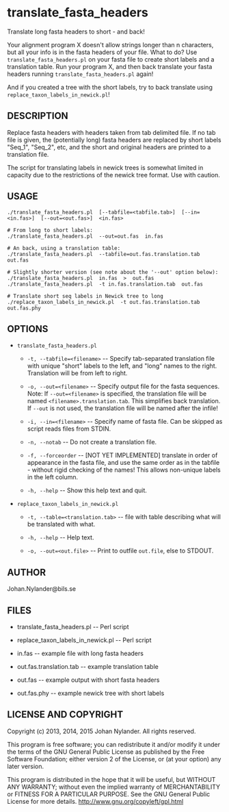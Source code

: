translate\_fasta\_headers
=======================

Translate long fasta headers to short - and back!

Your alignment program X doesn't allow strings longer than n characters, but all your info is
in the fasta headers of your file. What to do? Use `translate_fasta_headers.pl` on your fasta file
to create short labels and a translation table. Run your program X, and then back translate your
fasta headers running `translate_fasta_headers.pl` again!

And if you created a tree with the short labels, try to back translate using `replace_taxon_labels_in_newick.pl`!


DESCRIPTION
------------

Replace fasta headers with headers taken from tab delimited file. If no tab file is given,
the (potentially long) fasta headers are replaced by short labels "Seq\_1", "Seq\_2", etc, and
the short and original headers are printed to a translation file.

The script for translating labels in newick trees is somewhat limited in capacity due to the
restrictions of the newick tree format. Use with caution.


USAGE
------

    ./translate_fasta_headers.pl  [--tabfile=<tabfile.tab>]  [--in=<in.fas>]  [--out=<out.fas>]  <in.fas>

    # From long to short labels:
    ./translate_fasta_headers.pl  --out=out.fas  in.fas

    # An back, using a translation table:
    ./translate_fasta_headers.pl  --tabfile=out.fas.translation.tab  out.fas

    # Slightly shorter version (see note about the '--out' option below):
    ./translate_fasta_headers.pl  in.fas  >  out.fas
    ./translate_fasta_headers.pl  -t in.fas.translation.tab  out.fas

    # Translate short seq labels in Newick tree to long
    ./replace_taxon_labels_in_newick.pl  -t out.fas.translation.tab  out.fas.phy


OPTIONS
--------

* `translate_fasta_headers.pl`

    * `-t, --tabfile=<filename>` -- Specify tab-separated translation file with unique "short" labels to the left,
                              and "long" names to the right. Translation will be from left to right.

    * `-o, --out=<filename>`     -- Specify output file for the fasta sequences. Note: If `--out=<filename>` is
                              specified, the translation file will be named `<filename>.translation.tab`.
                              This simplifies back translation. If `--out` is not used, the translation
                              file will be named after the infile!

    * `-i, --in=<filename>`      -- Specify name of fasta file. Can be skipped as script reads files from STDIN.

    * `-n, --notab`              -- Do not create a translation file.

    * `-f, --forceorder`         -- [NOT YET IMPLEMENTED] translate in order of appearance in the fasta file, and use
                              the same order as in the tabfile - without rigid checking of the names! This
                              allows non-unique labels in the left column.

    * `-h, --help`               -- Show this help text and quit.

* `replace_taxon_labels_in_newick.pl`

    * `-t, --table=<translation.tab>` -- file with table describing what will be translated with what.

    * `-h, --help`                    -- Help text.

    * `-o, --out=<out.file>`          -- Print to outfile `out.file`, else to STDOUT.


AUTHOR
-------

Johan.Nylander\@bils.se 


FILES
-----

* translate\_fasta\_headers.pl -- Perl script

* replace\_taxon\_labels\_in\_newick.pl -- Perl script

* in.fas -- example file with long fasta headers

* out.fas.translation.tab -- example translation table

* out.fas -- example output with short fasta headers

* out.fas.phy -- example newick tree with short labels


LICENSE AND COPYRIGHT
---------------------

Copyright (c) 2013, 2014, 2015 Johan Nylander. All rights reserved.

This program is free software; you can redistribute it and/or
modify it under the terms of the GNU General Public License
as published by the Free Software Foundation; either version 2
of the License, or (at your option) any later version.

This program is distributed in the hope that it will be useful,
but WITHOUT ANY WARRANTY; without even the implied warranty of
MERCHANTABILITY or FITNESS FOR A PARTICULAR PURPOSE.  See the
GNU General Public License for more details. 
http://www.gnu.org/copyleft/gpl.html 

